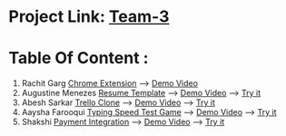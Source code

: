 # Project Link: [Team-3](https://rachitgarg56.github.io/Geekathon-Team/Introduction/index.html)

# Table Of Content :
1. Rachit Garg [Chrome Extension](https://github.com/Rachitgarg56/Geekathon-Team/tree/main/Rachit_Garg-Chrome_Extension) --> [Demo Video](https://drive.google.com/file/d/1wff_9sNRvHWZoh_dLZoaHX2IYanLV3SI/view)
2. Augustine Menezes [Resume Template](https://github.com/Rachitgarg56/Geekathon-Team/tree/main/Augustine_Menezes-Resume_Template) --> [Demo Video](https://drive.google.com/file/d/12GqNSilzkxqxiPW4mWGdPhkJoDcsTNEQ/view?usp=drive_link) --> [Try it](https://rachitgarg56.github.io/Geekathon-Team/Augustine_Menezes-Resume_Template/index.html)
3. Abesh Sarkar [Trello Clone](https://github.com/Rachitgarg56/Geekathon-Team/tree/main/Abesh_Sarkar-Trello-Clone) --> [Demo Video]() --> [Try it](https://rachitgarg56.github.io/Geekathon-Team/Abesh_Sarkar-Trello-Clone/index.html)
4. Aaysha Farooqui [Typing Speed Test Game](https://github.com/Rachitgarg56/Geekathon-Team/tree/main/Aaysha_Typing_Game) --> [Demo Video]() --> [Try it](https://rachitgarg56.github.io/Geekathon-Team/Aaysha_Typing_Game/index.html)
5. Shakshi [Payment Integration](https://github.com/Rachitgarg56/Geekathon-Team/tree/main/Shakshi%20-%20Payment%20Integration) --> [Demo Video](https://us04web.zoom.us/clips/share/YjzoOiNDimRSby14q1CiXrpAHBq3IRB_C-SbI_qC2sxD6NYspQVGVa-RxawGGOG2oM5yh840jf48Qg-Ykt6_qtmnTw.6n9q3tRfjZay9RzF) --> [Try it](https://rachitgarg56.github.io/Geekathon-Team/Shakshi%20-%20Payment%20Integration//index.html)
